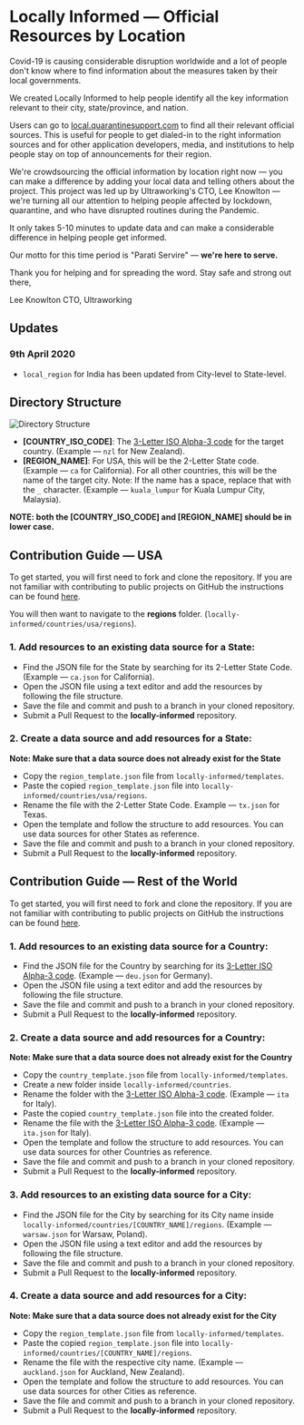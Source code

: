 # Locally Informed — Official Resources by Location

Covid-19 is causing considerable disruption worldwide and a lot of people don't know where to find information about the measures taken by their local governments.

We created Locally Informed to help people identify all the key information relevant to their city, state/province, and nation.

Users can go to [local.quarantinesupport.com](https://local.quarantinesupport.com) to find all their relevant official sources. This is useful for people to get dialed-in to the right information sources and for other application developers, media, and institutions to help people stay on top of announcements for their region.

We're crowdsourcing the official information by location right now — you can make a difference by adding your local data and telling others about the project. This project was led up by Ultraworking's CTO, Lee Knowlton — we're turning all our attention to helping people affected by lockdown, quarantine, and who have disrupted routines during the Pandemic.

It only takes 5-10 minutes to update data and can make a considerable difference in helping people get informed.

Our motto for this time period is "Parati Servire" — **we're here to serve.**

Thank you for helping and for spreading the word. Stay safe and strong out there,

Lee Knowlton
CTO, Ultraworking

## Updates

### 9th April 2020

- `local_region` for India has been updated from City-level to State-level.

## Directory Structure

![Directory Structure](https://i.ibb.co/5F1XZV1/Screenshot-2020-03-25-at-10-33-55-AM.png)

- **\[COUNTRY_ISO_CODE\]**: The [3-Letter ISO Alpha-3 code](https://www.nationsonline.org/oneworld/country_code_list.htm) for the target country. (Example — `nzl` for New Zealand).
- **\[REGION_NAME\]**: For USA, this will be the 2-Letter State code. (Example — `ca` for California). For all other countries, this will be the name of the target city. Note: If the name has a space, replace that with the `_` character. (Example — `kuala_lumpur` for Kuala Lumpur City, Malaysia).

**NOTE: both the \[COUNTRY_ISO_CODE\] and \[REGION_NAME\] should be in lower case.**

## Contribution Guide — USA

To get started, you will first need to fork and clone the repository. If you are not familiar with contributing to public projects on GitHub the instructions can be found [here](https://opensource.com/article/19/7/create-pull-request-github).

You will then want to navigate to the **regions** folder. (`locally-informed/countries/usa/regions`).

### 1. Add resources to an existing data source for a State:

- Find the JSON file for the State by searching for its 2-Letter State Code. (Example — `ca.json` for California).
- Open the JSON file using a text editor and add the resources by following the file structure.
- Save the file and commit and push to a branch in your cloned repository.
- Submit a Pull Request to the **locally-informed** repository.

### 2. Create a data source and add resources for a State:

**Note: Make sure that a data source does not already exist for the State**

- Copy the `region_template.json` file from `locally-informed/templates`.
- Paste the copied `region_template.json` file into `locally-informed/countries/usa/regions`.
- Rename the file with the 2-Letter State Code. Example — `tx.json` for Texas.
- Open the template and follow the structure to add resources. You can use data sources for other States as reference.
- Save the file and commit and push to a branch in your cloned repository.
- Submit a Pull Request to the **locally-informed** repository.

## Contribution Guide — Rest of the World

To get started, you will first need to fork and clone the repository. If you are not familiar with contributing to public projects on GitHub the instructions can be found [here](https://opensource.com/article/19/7/create-pull-request-github).

### 1. Add resources to an existing data source for a Country:

- Find the JSON file for the Country by searching for its [3-Letter ISO Alpha-3 code](https://www.nationsonline.org/oneworld/). (Example — `deu.json` for Germany).
- Open the JSON file using a text editor and add the resources by following the file structure.
- Save the file and commit and push to a branch in your cloned repository.
- Submit a Pull Request to the **locally-informed** repository.

### 2. Create a data source and add resources for a Country:

**Note: Make sure that a data source does not already exist for the Country**

- Copy the `country_template.json` file from `locally-informed/templates`.
- Create a new folder inside `locally-informed/countries`.
- Rename the folder with the [3-Letter ISO Alpha-3 code](https://www.nationsonline.org/oneworld/). (Example — `ita` for Italy).
- Paste the copied `country_template.json` file into the created folder.
- Rename the file with the [3-Letter ISO Alpha-3 code](https://www.nationsonline.org/oneworld/). (Example — `ita.json` for Italy).
- Open the template and follow the structure to add resources. You can use data sources for other Countries as reference.
- Save the file and commit and push to a branch in your cloned repository.
- Submit a Pull Request to the **locally-informed** repository.

### 3. Add resources to an existing data source for a City:

- Find the JSON file for the City by searching for its City name inside `locally-informed/countries/[COUNTRY_NAME]/regions`. (Example — `warsaw.json` for Warsaw, Poland).
- Open the JSON file using a text editor and add the resources by following the file structure.
- Save the file and commit and push to a branch in your cloned repository.
- Submit a Pull Request to the **locally-informed** repository.

### 4. Create a data source and add resources for a City:

**Note: Make sure that a data source does not already exist for the City**

- Copy the `region_template.json` file from `locally-informed/templates`.
- Paste the copied `region_template.json` file into `locally-informed/countries/[COUNTRY_NAME]/regions`.
- Rename the file with the respective city name. (Example — `auckland.json` for Auckland, New Zealand).
- Open the template and follow the structure to add resources. You can use data sources for other Cities as reference.
- Save the file and commit and push to a branch in your cloned repository.
- Submit a Pull Request to the **locally-informed** repository.
